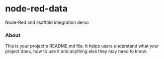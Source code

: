 node-red-data
=============

Node-Red and skaffold integration demo

### About

This is your project's README.md file. It helps users understand what your
project does, how to use it and anything else they may need to know.